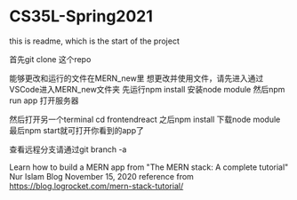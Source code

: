 # CS35L-Spring2021
this is readme, which is the start of the project

首先git clone 这个repo

能够更改和运行的文件在MERN_new里
想更改并使用文件，请先进入通过VSCode进入MERN_new文件夹
先运行npm install 安装node module
然后npm run app 打开服务器

然后打开另一个terminal
cd frontendreact
之后npm install 下载node module 
最后npm start就可打开你看到的app了

查看远程分支请通过git branch -a

Learn how to build a MERN app from "The MERN stack: A complete tutorial" Nur Islam Blog November 15, 2020 
reference from https://blog.logrocket.com/mern-stack-tutorial/ 
